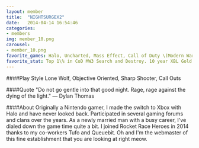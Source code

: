 ```yaml
---
layout: member
title:  "NIGHTSURGEX2"
date:   2014-04-14 16:54:46
categories:
- members
img: member_10.png
carousel:
- member_10.png
favorite_games: Halo, Uncharted, Mass Effect, Call of Duty \(Modern Warfare Series\)
favorite_stat: Top 1\% in CoD MW3 Search and Destroy. 10 year XBL Gold member.
---
```

####Play Style
Lone Wolf, Objective Oriented, Sharp Shooter, Call Outs

####Quote
"Do not go gentle into that good night. Rage, rage against the dying of the light." &mdash; Dylan Thomas

####About
Originally a Nintendo gamer, I made the switch to Xbox with Halo and have never looked back. Participated in several gaming forums and clans over the years. As a newly married man with a busy career, I've dialed down the game time quite a bit. I joined Rocket Race Heroes in 2014 thanks to my co-workers Tufo and Queuebit. Oh and I'm the webmaster of this fine establishment that you are looking at right meow.
